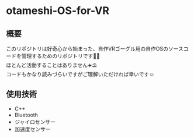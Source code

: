 # otameshi-OS-for-VR

## 概要
このリポジトリは好奇心から始まった、自作VRゴーグル用の自作OSのソースコードを管理するためのリポジトリです🧑‍💻  
ほとんど活動することはありません✈️⛱️  
コードもかなり読みづらいですがご理解いただければ幸いです☺️  

## 使用技術
- C++
- Bluetooth
- ジャイロセンサー
- 加速度センサー